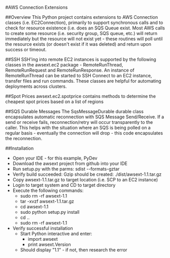 #AWS Connection Extensions

##Overview
This Python project contains extensions to AWS Connection classes (i.e. EC2Connection), primarily to support
synchronous calls and to check for resource existence (i.e. does an SQS Queue exist.  Most AWS calls
to create some resource (i.e. security group, SQS queue, etc.) will return immediately but the resource will
not exist yet - these routines will poll until the resource exists (or doesn't exist if it was deleted) and 
return upon success or timeout.  

##SSH
SSH'ing into remote EC2 instances is supported by the following classes in the awsext.ec2 package - RemoteRunThread, RemoteRunRequest
and RemoteRunResponse.  An instance of RemoteRunThread can be started to SSH Connect to an EC2 instance, transfer files
and run commands.  These classes are helpful for automating deployments across clusters.  

##Spot Prices
awsext.ec2.spotprice contains methods to determine the cheapest spot prices based on a list of regions

##SQS Durable Messages
The SqsMessageDurable durable class encapsulates automatic reconnection with SQS Message Send/Receive.
If a send or receive fails, reconnection/retry will occur transparently to the caller.  This helps with the 
situation where an SQS is being polled on a regular basis - eventually the connection will drop - this code 
encapsulates the reconnection.

##Installation
* Open your IDE - for this example, PyDev 
* Download the awsext project from github into your IDE
* Run setup.py with the parms: sdist --formats-gztar
* Verify build succeeded: Gzip should be created: ./dist/awsext-1.1.tar.gz
* Copy awsext-1.1.tar.gz to target location (i.e. SCP to an EC2 instance)
* Login to target system and CD to target directory
* Execute the following commands:
	* sudo rm -rf awsext-1.1
	* tar -xvzf awsext-1.1.tar.gz
	* cd awsext-1.1
	* sudo python setup.py install
	* cd ..
	* sudo rm -rf awsext-1.1
* Verify successful installation
	* Start Python interactive and enter:
		* import awsext 
		* print awsext.Version
	* Should display "1.1" - if not, then research the error


